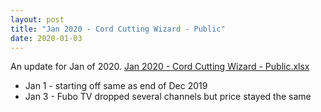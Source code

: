 ```yaml
---
layout: post
title: "Jan 2020 - Cord Cutting Wizard - Public"
date: 2020-01-03
---
```

<p>An update for Jan of 2020. <a href="/Jan 2020 - Cord Cutting Wizard - Public.xlsx">Jan 2020 - Cord Cutting Wizard - Public.xlsx</a>
  <p>
    <ul>
      <li>Jan 1 - starting off same as end of Dec 2019
      <li>Jan 3 - Fubo TV dropped several channels but price stayed the same
